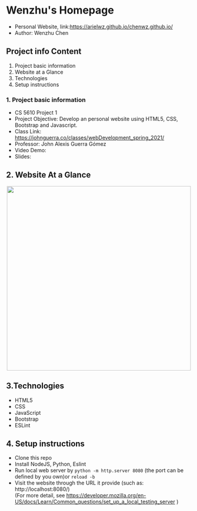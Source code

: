 # Wenzhu's Homepage
- Personal Website, link:https://arielwz.github.io/chenwz.github.io/
- Author: Wenzhu Chen

## Project info Content
  1. Project basic information
  2. Website at a Glance
  3. Technologies
  4. Setup instructions

### 1. Project basic information
- CS 5610 Project 1
- Project Objective: Develop an personal website using HTML5, CSS, Bootstrap and Javascript.
- Class Link: https://johnguerra.co/classes/webDevelopment_spring_2021/
- Professor: John Alexis Guerra Gómez
- Video Demo:
- Slides:

## 2. Website At a Glance
<div align=center><img width="500px" src="https://user-images.githubusercontent.com/51281099/108012294-dcde7280-6fbd-11eb-8a96-6685b6a80187.png"/></div>

## 3.Technologies
- HTML5
- CSS
- JavaScript
- Bootstrap
- ESLint

## 4. Setup instructions
- Clone this repo
- Install NodeJS, Python, Eslint 
- Run local web server by `python -m http.server 8080` (the port can be defined by you own)or `reload -b`
- Visit the website through the URL it provide (such as: http://localhost:8080/)
 <br/>(For more detail, see https://developer.mozilla.org/en-US/docs/Learn/Common_questions/set_up_a_local_testing_server )



